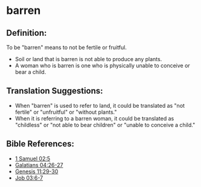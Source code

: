 # barren #

## Definition: ##

To be "barren" means to not be fertile or fruitful.

* Soil or land that is barren is not able to produce any plants.
* A woman who is barren is one who is physically unable to conceive or bear a child.

## Translation Suggestions: ##

* When "barren" is used to refer to land, it could be translated as "not fertile" or "unfruitful" or "without plants."
* When it is referring to a barren woman, it could be translated as "childless" or "not able to bear children" or "unable to conceive a child."

## Bible References: ##

* [1 Samuel 02:5](en/tn/1sa/help/02/05)
* [Galatians 04:26-27](en/tn/gal/help/04/26)
* [Genesis 11:29-30](en/tn/gen/help/11/29)
* [Job 03:6-7](en/tn/job/help/03/06)